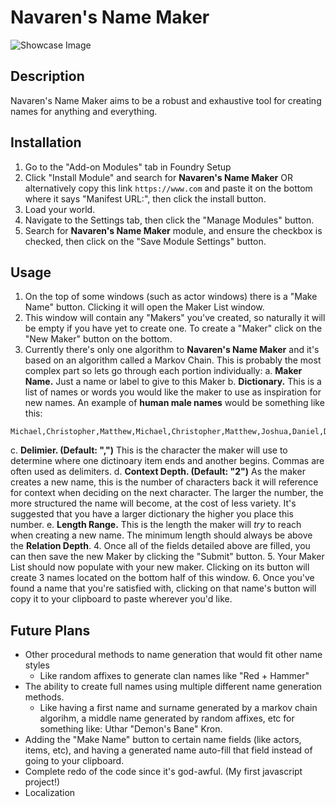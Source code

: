 # Navaren's Name Maker
![Showcase Image](https://github.com/Daxiongmao87/navarens-name-maker/blob/master/images/Showcase.gif?raw=true)

## Description
Navaren's Name Maker aims to be a robust and exhaustive tool for creating names for anything and everything.

## Installation
1. Go to the "Add-on Modules" tab in Foundry Setup
2. Click "Install Module" and search for **Navaren's Name Maker** OR alternatively copy this link ```https://www.com``` and paste it on the bottom where it says "Manifest URL:", then click the install button.
3. Load your world.
4. Navigate to the Settings tab, then click the "Manage Modules" button.
5. Search for **Navaren's Name Maker** module, and ensure the checkbox is checked, then click on the "Save Module Settings" button.

## Usage
1. On the top of some windows (such as actor windows) there is a "Make Name" button.  Clicking it will open the Maker List window.
2. This window will contain any "Makers" you've created, so naturally it will be empty if you have yet to create one.  To create a "Maker" click on the "New Maker" button on the bottom.
3. Currently there's only one algorithm to **Navaren's Name Maker** and it's based on an algorithm called a Markov Chain.  This is probably the most complex part so lets go through each portion individually:
  a. **Maker Name.** Just a name or label to give to this Maker
  b. **Dictionary.** This is a list of names or words you would like the maker to use as inspiration for new names.  An example of **human male names** would be something like this: 
  ```
  Michael,Christopher,Matthew,Michael,Christopher,Matthew,Joshua,Daniel,David,James,Robert,John,Joseph,Andrew,Ryan,etc
  ```
  c. **Delimier. (Default: ",")** This is the character the maker will use to determine where one dictinoary item ends and another begins.  Commas are often used as delimiters.
  d. **Context Depth. (Default: "2")** As the maker creates a new name, this is the number of characters back it will reference for context when deciding on the next character.  The larger the number, the more structured the name will become, at the cost of less variety.  It's suggested that you have a larger dictionary the higher you place this number.
  e. **Length Range.** This is the length the maker will *try* to reach when creating a new name.  The minimum length should always be above the **Relation Depth**.
4. Once all of the fields detailed above are filled, you can then save the new Maker by clicking the "Submit" button.
5.  Your Maker List should now populate with your new maker.  Clicking on its button will create 3 names located on the bottom half of this window.
6.  Once you've found a name that you're satisfied with, clicking on that name's button will copy it to your clipboard to paste wherever you'd like.

## Future Plans
* Other procedural methods to name generation that would fit other name styles
  * Like random affixes to generate clan names like "Red + Hammer"
* The ability to create full names using multiple different name generation methods.
  * Like having a first name and surname generated by a markov chain algorihm, a middle name generated by random affixes, etc for something like: Uthar "Demon's Bane" Kron.
* Adding the "Make Name" button to certain name fields (like actors, items, etc), and having a generated name auto-fill that field instead of going to your clipboard.
* Complete redo of the code since it's god-awful. (My first javascript project!)
* Localization

